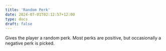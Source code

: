 ```yaml
---
title: 'Random Perk'
date: 2024-07-01T02:12:57+12:00
type: docs
draft: false
---
```


Gives the player a random perk. Most perks are positive, but occasionally a negative perk is picked.

